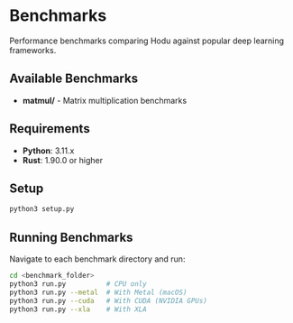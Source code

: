 # Benchmarks

Performance benchmarks comparing Hodu against popular deep learning frameworks.

## Available Benchmarks

- **matmul/** - Matrix multiplication benchmarks

## Requirements

- **Python**: 3.11.x
- **Rust**: 1.90.0 or higher

## Setup

```bash
python3 setup.py
```

## Running Benchmarks

Navigate to each benchmark directory and run:

```bash
cd <benchmark_folder>
python3 run.py          # CPU only
python3 run.py --metal  # With Metal (macOS)
python3 run.py --cuda   # With CUDA (NVIDIA GPUs)
python3 run.py --xla    # With XLA
```
